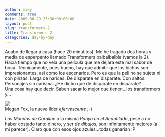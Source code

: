 ```yaml
---
author: miky
comments: true
date: 2009-06-29 23:30:00+00:00
layout: post
slug: transformers-2
title: Transformers 2
categories: day-by-day
---
```


Acabo de llegar a casa (hace 20 minutitos). Me he tragado dos horas y media de esperpento llamado Transformers balbalbalbla (vamos la 2).  
Hacía tiempo que no veía una película que me dejara este mal sabor de boca. Técnicamente, pues bueno, hay que admitir que los bichos son impresionantes, así como los escenarios. Pero es que la peli no se sujeta ni con pinzas. Larga de narices. De disparate en disparate. Con saltos. Personajes sin carisma. ¿He dicho que de disparate en disparate?  
Una cosa hay que decir. Saben sacar lo mejor que tienen...los transformers y...  


![](http://cieloalatierra.files.wordpress.com/2009/06/megan-fox-14.jpg)  
Megan Fox, la nueva líder _efervescente_ ;-)  
  




_Los Mundos de Coraline_ o la misma _Ponyo en el Acantilado_, pese a no haber costado tanto dinero, y ser _de dibujos_, son infinítamente mejores (a mi parecer). Claro que con esos ojos azules...todas ganarían :P  


  
  

